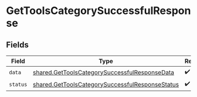 # GetToolsCategorySuccessfulResponse


## Fields

| Field                                                                                                              | Type                                                                                                               | Required                                                                                                           | Description                                                                                                        |
| ------------------------------------------------------------------------------------------------------------------ | ------------------------------------------------------------------------------------------------------------------ | ------------------------------------------------------------------------------------------------------------------ | ------------------------------------------------------------------------------------------------------------------ |
| `data`                                                                                                             | [shared.GetToolsCategorySuccessfulResponseData](../../models/shared/gettoolscategorysuccessfulresponsedata.md)     | :heavy_check_mark:                                                                                                 | N/A                                                                                                                |
| `status`                                                                                                           | [shared.GetToolsCategorySuccessfulResponseStatus](../../models/shared/gettoolscategorysuccessfulresponsestatus.md) | :heavy_check_mark:                                                                                                 | N/A                                                                                                                |